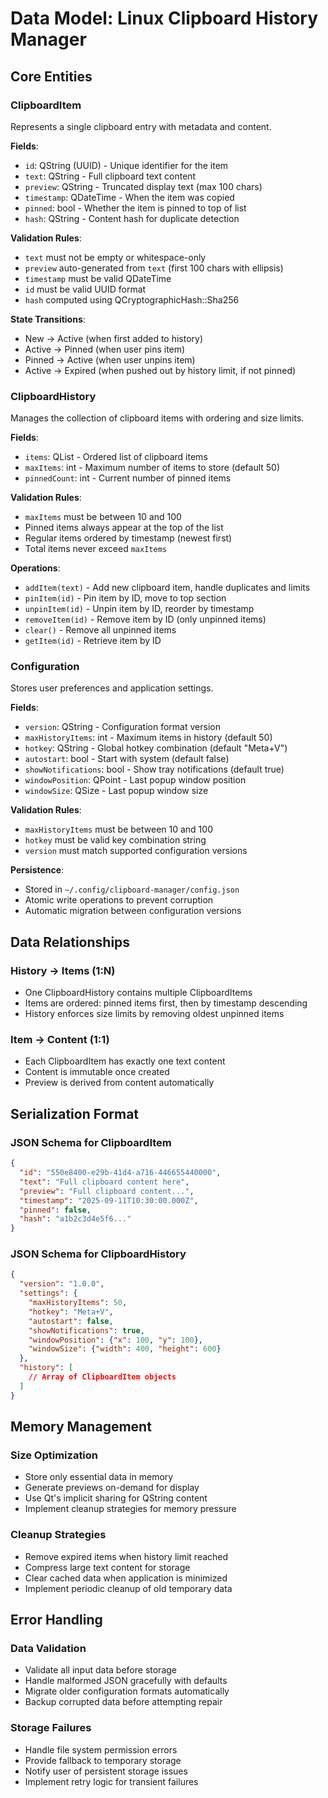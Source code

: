 # Data Model: Linux Clipboard History Manager

## Core Entities

### ClipboardItem
Represents a single clipboard entry with metadata and content.

**Fields**:
- `id`: QString (UUID) - Unique identifier for the item
- `text`: QString - Full clipboard text content
- `preview`: QString - Truncated display text (max 100 chars)
- `timestamp`: QDateTime - When the item was copied
- `pinned`: bool - Whether the item is pinned to top of list
- `hash`: QString - Content hash for duplicate detection

**Validation Rules**:
- `text` must not be empty or whitespace-only
- `preview` auto-generated from `text` (first 100 chars with ellipsis)
- `timestamp` must be valid QDateTime
- `id` must be valid UUID format
- `hash` computed using QCryptographicHash::Sha256

**State Transitions**:
- New → Active (when first added to history)
- Active → Pinned (when user pins item)
- Pinned → Active (when user unpins item)
- Active → Expired (when pushed out by history limit, if not pinned)

### ClipboardHistory
Manages the collection of clipboard items with ordering and size limits.

**Fields**:
- `items`: QList<ClipboardItem> - Ordered list of clipboard items
- `maxItems`: int - Maximum number of items to store (default 50)
- `pinnedCount`: int - Current number of pinned items

**Validation Rules**:
- `maxItems` must be between 10 and 100
- Pinned items always appear at the top of the list
- Regular items ordered by timestamp (newest first)
- Total items never exceed `maxItems`

**Operations**:
- `addItem(text)` - Add new clipboard item, handle duplicates and limits
- `pinItem(id)` - Pin item by ID, move to top section
- `unpinItem(id)` - Unpin item by ID, reorder by timestamp
- `removeItem(id)` - Remove item by ID (only unpinned items)
- `clear()` - Remove all unpinned items
- `getItem(id)` - Retrieve item by ID

### Configuration
Stores user preferences and application settings.

**Fields**:
- `version`: QString - Configuration format version
- `maxHistoryItems`: int - Maximum items in history (default 50)
- `hotkey`: QString - Global hotkey combination (default "Meta+V")
- `autostart`: bool - Start with system (default false)
- `showNotifications`: bool - Show tray notifications (default true)
- `windowPosition`: QPoint - Last popup window position
- `windowSize`: QSize - Last popup window size

**Validation Rules**:
- `maxHistoryItems` must be between 10 and 100
- `hotkey` must be valid key combination string
- `version` must match supported configuration versions

**Persistence**:
- Stored in `~/.config/clipboard-manager/config.json`
- Atomic write operations to prevent corruption
- Automatic migration between configuration versions

## Data Relationships

### History → Items (1:N)
- One ClipboardHistory contains multiple ClipboardItems
- Items are ordered: pinned items first, then by timestamp descending
- History enforces size limits by removing oldest unpinned items

### Item → Content (1:1)
- Each ClipboardItem has exactly one text content
- Content is immutable once created
- Preview is derived from content automatically

## Serialization Format

### JSON Schema for ClipboardItem
```json
{
  "id": "550e8400-e29b-41d4-a716-446655440000",
  "text": "Full clipboard content here",
  "preview": "Full clipboard content...",
  "timestamp": "2025-09-11T10:30:00.000Z",
  "pinned": false,
  "hash": "a1b2c3d4e5f6..."
}
```

### JSON Schema for ClipboardHistory
```json
{
  "version": "1.0.0",
  "settings": {
    "maxHistoryItems": 50,
    "hotkey": "Meta+V",
    "autostart": false,
    "showNotifications": true,
    "windowPosition": {"x": 100, "y": 100},
    "windowSize": {"width": 400, "height": 600}
  },
  "history": [
    // Array of ClipboardItem objects
  ]
}
```

## Memory Management

### Size Optimization
- Store only essential data in memory
- Generate previews on-demand for display
- Use Qt's implicit sharing for QString content
- Implement cleanup strategies for memory pressure

### Cleanup Strategies
- Remove expired items when history limit reached
- Compress large text content for storage
- Clear cached data when application is minimized
- Implement periodic cleanup of old temporary data

## Error Handling

### Data Validation
- Validate all input data before storage
- Handle malformed JSON gracefully with defaults
- Migrate older configuration formats automatically
- Backup corrupted data before attempting repair

### Storage Failures
- Handle file system permission errors
- Provide fallback to temporary storage
- Notify user of persistent storage issues
- Implement retry logic for transient failures
